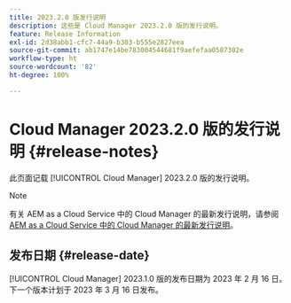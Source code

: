 ```yaml
---
title: 2023.2.0 版发行说明
description: 这些是 Cloud Manager 2023.2.0 版的发行说明。
feature: Release Information
exl-id: 2d38abb1-cfc7-44a9-b303-b555e2827eea
source-git-commit: ab1747e14be783004544681f9aefefaa0587302e
workflow-type: ht
source-wordcount: '82'
ht-degree: 100%

---
```



# Cloud Manager 2023.2.0 版的发行说明 {#release-notes}

此页面记载 [!UICONTROL Cloud Manager] 2023.2.0 版的发行说明。

>[!NOTE]
>
>有关 AEM as a Cloud Service 中的 Cloud Manager 的最新发行说明，请参阅 [AEM as a Cloud Service 中的 Cloud Manager 的最新发行说明](https://experienceleague.adobe.com/docs/experience-manager-cloud-service/content/implementing/using-cloud-manager/release-notes-cloud-manager/release-notes-cm-current.html)。

## 发布日期 {#release-date}

[!UICONTROL Cloud Manager] 2023.1.0 版的发布日期为 2023 年 2 月 16 日。下一个版本计划于 2023 年 3 月 16 日发布。
